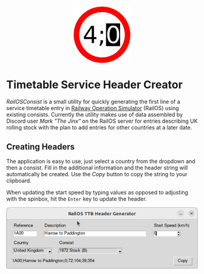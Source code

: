 <p align="center">
<img
    style="display: block; 
           margin-left: auto;
           margin-right: auto;
           width: 30%;"
    src="https://raw.githubusercontent.com/Railway-Op-Sim/RailOSConsist/main/media/RailOSConsist.png" 
    alt="Our logo">
</img>
</p>

# Timetable Service Header Creator

_RailOSConsist_ is a small utility for quickly generating the first line of a service timetable entry in [Railway Operation Simulator](https://www.railwayoperationsimulator.com/) (RailOS) using existing consists. Currently the utility makes use of data assembled by Discord user _Mark "The Jinx"_ on the RailOS server for entries describing UK rolling stock with the plan to add entries for other countries at a later date.

## Creating Headers

The application is easy to use, just select a country from the dropdown and then a consist. Fill in the additional information and the header string will automatically be created. Use the _Copy_ button to copy the string to your clipboard.

When updating the start speed by typing values as opposed to adjusting with the spinbox, hit the `Enter` key to update the header.

![screenshot](media/railosconsist_screenshot.png)
